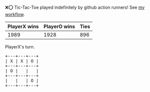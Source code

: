 :x::o: Tic-Tac-Toe played indefinitely by github action runners! See [my workflow](.github/workflows/play.yaml).

|PlayerX wins|PlayerO wins|Ties|
|-|-|-|
|1989|1928|896|

PlayerX's turn.

<pre>
+---+---+---+
| X | X | O |
+---+---+---+
| O |   |   |
+---+---+---+
|   |   | O |
+---+---+---+
</pre>